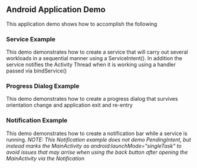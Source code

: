 
## Android Application Demo
This application demo shows how to accomplish the following

### Service Example
This demo demonstrates how to create a service that will carry out several workloads in a sequential
manner using a ServiceIntent(). In addition the service notifies the Activity Thread when it is 
working using a handler passed via bindService() 

### Progress Dialog Example
This demo demonstrates how to create a progress dialog that survives orientation change and
application exit and re-entry

### Notification Example
This demo demonstrates how to create a notification bar while a service is running. 
*NOTE: This Notification example does not demo PendingIntent, but instead marks the MainActivity as
android:launchMode="singleTask" to avoid issues that may arrise when using the back button after
opening the MainActivity via the Notification*
